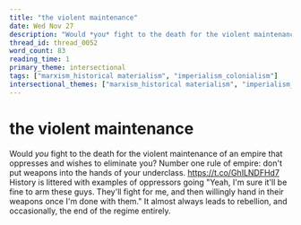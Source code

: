 ```yaml
---
title: "the violent maintenance"
date: Wed Nov 27
description: "Would *you* fight to the death for the violent maintenance of an empire that oppresses and wishes to eliminate you?"
thread_id: thread_0052
word_count: 83
reading_time: 1
primary_theme: intersectional
tags: ["marxism_historical materialism", "imperialism_colonialism"]
intersectional_themes: ["marxism_historical materialism", "imperialism_colonialism"]
---
```


# the violent maintenance

Would *you* fight to the death for the violent maintenance of an empire that oppresses and wishes to eliminate you? Number one rule of empire: don't put weapons into the hands of your underclass. https://t.co/GhILNDFHd7 History is littered with examples of oppressors going "Yeah, I'm sure it'll be fine to arm these guys. They'll fight for me, and then willingly hand in their weapons once I'm done with them." It almost always leads to rebellion, and occasionally, the end of the regime entirely.